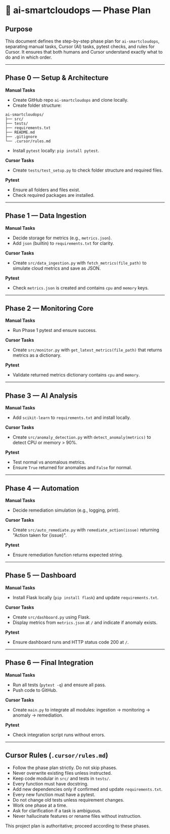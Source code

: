 # 🚂 ai-smartcloudops — Phase Plan

## Purpose

This document defines the step-by-step phase plan for `ai-smartcloudops`, separating manual tasks, Cursor (AI) tasks, pytest checks, and rules for Cursor. It ensures that both humans and Cursor understand exactly what to do and in which order.

---

## Phase 0 — Setup & Architecture

**Manual Tasks**

- Create GitHub repo `ai-smartcloudops` and clone locally.
- Create folder structure:

```
ai-smartcloudops/
├── src/
├── tests/
├── requirements.txt
├── README.md
├── .gitignore
└── .cursor/rules.md
```

- Install `pytest` locally: `pip install pytest`.

**Cursor Tasks**

- Create `tests/test_setup.py` to check folder structure and required files.

**Pytest**

- Ensure all folders and files exist.
- Check required packages are installed.

---

## Phase 1 — Data Ingestion

**Manual Tasks**

- Decide storage for metrics (e.g., `metrics.json`).
- Add `json` (builtin) to `requirements.txt` for clarity.

**Cursor Tasks**

- Create `src/data_ingestion.py` with `fetch_metrics(file_path)` to simulate cloud metrics and save as JSON.

**Pytest**

- Check `metrics.json` is created and contains `cpu` and `memory` keys.

---

## Phase 2 — Monitoring Core

**Manual Tasks**

- Run Phase 1 pytest and ensure success.

**Cursor Tasks**

- Create `src/monitor.py` with `get_latest_metrics(file_path)` that returns metrics as a dictionary.

**Pytest**

- Validate returned metrics dictionary contains `cpu` and `memory`.

---

## Phase 3 — AI Analysis

**Manual Tasks**

- Add `scikit-learn` to `requirements.txt` and install locally.

**Cursor Tasks**

- Create `src/anomaly_detection.py` with `detect_anomaly(metrics)` to detect CPU or memory > 90%.

**Pytest**

- Test normal vs anomalous metrics.
- Ensure `True` returned for anomalies and `False` for normal.

---

## Phase 4 — Automation

**Manual Tasks**

- Decide remediation simulation (e.g., logging, print).

**Cursor Tasks**

- Create `src/auto_remediate.py` with `remediate_action(issue)` returning "Action taken for {issue}".

**Pytest**

- Ensure remediation function returns expected string.

---

## Phase 5 — Dashboard

**Manual Tasks**

- Install Flask locally (`pip install flask`) and update `requirements.txt`.

**Cursor Tasks**

- Create `src/dashboard.py` using Flask.
- Display metrics from `metrics.json` at `/` and indicate if anomaly exists.

**Pytest**

- Ensure dashboard runs and HTTP status code 200 at `/`.

---

## Phase 6 — Final Integration

**Manual Tasks**

- Run all tests (`pytest -q`) and ensure all pass.
- Push code to GitHub.

**Cursor Tasks**

- Create `main.py` to integrate all modules: ingestion → monitoring → anomaly → remediation.

**Pytest**

- Check integration script runs without errors.

---

## Cursor Rules (`.cursor/rules.md`)

- Follow the phase plan strictly. Do not skip phases.
- Never overwrite existing files unless instructed.
- Keep code modular in `src/` and tests in `tests/`.
- Every function must have docstring.
- Add new dependencies only if confirmed and update `requirements.txt`.
- Every new function must have a pytest.
- Do not change old tests unless requirement changes.
- Work one phase at a time.
- Ask for clarification if a task is ambiguous.
- Never hallucinate features or rename files without instruction.

This project plan is authoritative; proceed according to these phases.

